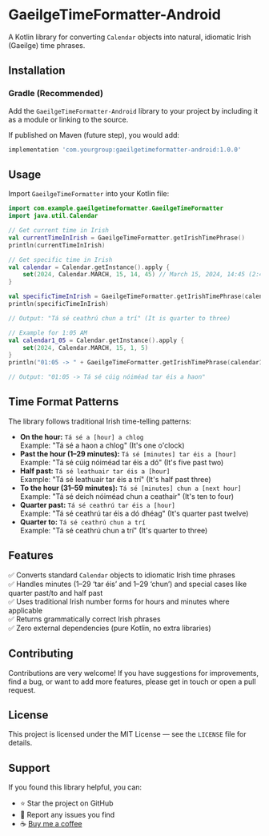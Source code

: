 # GaeilgeTimeFormatter-Android

A Kotlin library for converting `Calendar` objects into natural, idiomatic Irish (Gaeilge) time phrases.

## Installation

### Gradle (Recommended)

Add the `GaeilgeTimeFormatter-Android` library to your project by including it as a module or linking to the source.

If published on Maven (future step), you would add:

```gradle
implementation 'com.yourgroup:gaeilgetimeformatter-android:1.0.0'
```

## Usage

Import `GaeilgeTimeFormatter` into your Kotlin file:

```kotlin
import com.example.gaeilgetimeformatter.GaeilgeTimeFormatter
import java.util.Calendar

// Get current time in Irish
val currentTimeInIrish = GaeilgeTimeFormatter.getIrishTimePhrase()
println(currentTimeInIrish)

// Get specific time in Irish
val calendar = Calendar.getInstance().apply {
    set(2024, Calendar.MARCH, 15, 14, 45) // March 15, 2024, 14:45 (2:45 PM)
}

val specificTimeInIrish = GaeilgeTimeFormatter.getIrishTimePhrase(calendar)
println(specificTimeInIrish)

// Output: "Tá sé ceathrú chun a trí" (It is quarter to three)

// Example for 1:05 AM
val calendar1_05 = Calendar.getInstance().apply {
    set(2024, Calendar.MARCH, 15, 1, 5)
}
println("01:05 -> " + GaeilgeTimeFormatter.getIrishTimePhrase(calendar1_05))

// Output: "01:05 -> Tá sé cúig nóiméad tar éis a haon"
```

## Time Format Patterns

The library follows traditional Irish time-telling patterns:

- **On the hour:** `Tá sé a [hour] a chlog`  
  Example: "Tá sé a haon a chlog" (It's one o'clock)
- **Past the hour (1–29 minutes):** `Tá sé [minutes] tar éis a [hour]`  
  Example: "Tá sé cúig nóiméad tar éis a dó" (It's five past two)
- **Half past:** `Tá sé leathuair tar éis a [hour]`  
  Example: "Tá sé leathuair tar éis a trí" (It's half past three)
- **To the hour (31–59 minutes):** `Tá sé [minutes] chun a [next hour]`  
  Example: "Tá sé deich nóiméad chun a ceathair" (It's ten to four)
- **Quarter past:** `Tá sé ceathrú tar éis a [hour]`  
  Example: "Tá sé ceathrú tar éis a dó dhéag" (It's quarter past twelve)
- **Quarter to:** `Tá sé ceathrú chun a trí`  
  Example: "Tá sé ceathrú chun a trí" (It's quarter to three)

## Features

✅ Converts standard `Calendar` objects to idiomatic Irish time phrases  
✅ Handles minutes (1–29 ‘tar éis’ and 1–29 ‘chun’) and special cases like quarter past/to and half past  
✅ Uses traditional Irish number forms for hours and minutes where applicable  
✅ Returns grammatically correct Irish phrases  
✅ Zero external dependencies (pure Kotlin, no extra libraries)

## Contributing

Contributions are very welcome! If you have suggestions for improvements, find a bug, or want to add more features, please get in touch or open a pull request.

## License

This project is licensed under the MIT License — see the `LICENSE` file for details.

## Support

If you found this library helpful, you can:

- ⭐ Star the project on GitHub  
- 🐛 Report any issues you find  
- ☕ [Buy me a coffee](https://www.buymeacoffee.com/peterelst)
